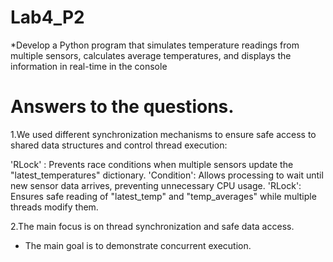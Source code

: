 # Lab4_P2
*Develop a Python program that simulates temperature readings from
multiple sensors, calculates average temperatures, and displays the
information in real-time in the console

# Answers to the questions.
1.We used different synchronization mechanisms to ensure safe access to shared data structures and control thread execution:

 'RLock' : Prevents race conditions when multiple sensors update the "latest_temperatures" dictionary. 
 'Condition':  Allows processing to wait until new sensor data arrives, preventing unnecessary CPU usage. 
'RLock': Ensures safe reading of "latest_temp" and "temp_averages" while multiple threads modify them. 

2.The  main focus is on thread synchronization and safe data access.
- The main goal is to demonstrate concurrent execution.
